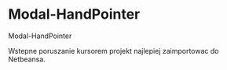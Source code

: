 Modal-HandPointer
=================

Modal-HandPointer

Wstepne poruszanie kursorem projekt najlepiej zaimportowac do Netbeansa.



